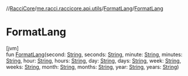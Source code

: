 //[RacciCore](../../../index.md)/[me.racci.raccicore.api.utils](../index.md)/[FormatLang](index.md)/[FormatLang](-format-lang.md)

# FormatLang

[jvm]\
fun [FormatLang](-format-lang.md)(second: [String](https://kotlinlang.org/api/latest/jvm/stdlib/kotlin/-string/index.html), seconds: [String](https://kotlinlang.org/api/latest/jvm/stdlib/kotlin/-string/index.html), minute: [String](https://kotlinlang.org/api/latest/jvm/stdlib/kotlin/-string/index.html), minutes: [String](https://kotlinlang.org/api/latest/jvm/stdlib/kotlin/-string/index.html), hour: [String](https://kotlinlang.org/api/latest/jvm/stdlib/kotlin/-string/index.html), hours: [String](https://kotlinlang.org/api/latest/jvm/stdlib/kotlin/-string/index.html), day: [String](https://kotlinlang.org/api/latest/jvm/stdlib/kotlin/-string/index.html), days: [String](https://kotlinlang.org/api/latest/jvm/stdlib/kotlin/-string/index.html), week: [String](https://kotlinlang.org/api/latest/jvm/stdlib/kotlin/-string/index.html), weeks: [String](https://kotlinlang.org/api/latest/jvm/stdlib/kotlin/-string/index.html), month: [String](https://kotlinlang.org/api/latest/jvm/stdlib/kotlin/-string/index.html), months: [String](https://kotlinlang.org/api/latest/jvm/stdlib/kotlin/-string/index.html), year: [String](https://kotlinlang.org/api/latest/jvm/stdlib/kotlin/-string/index.html), years: [String](https://kotlinlang.org/api/latest/jvm/stdlib/kotlin/-string/index.html))
